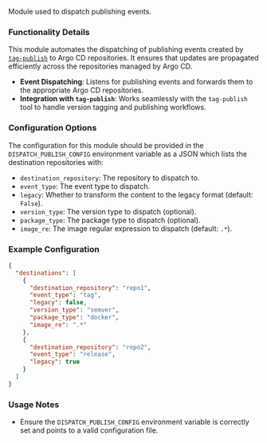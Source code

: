 Module used to dispatch publishing events.

### Functionality Details

This module automates the dispatching of publishing events created by [`tag-publish`](https://github.com/camptocamp/tag-publish) to Argo CD repositories. It ensures that updates are propagated efficiently across the repositories managed by Argo CD.

- **Event Dispatching**: Listens for publishing events and forwards them to the appropriate Argo CD repositories.
- **Integration with `tag-publish`**: Works seamlessly with the `tag-publish` tool to handle version tagging and publishing workflows.

### Configuration Options

The configuration for this module should be provided in the `DISPATCH_PUBLISH_CONFIG` environment variable as a JSON which lists the destination repositories with:

- `destination_repository`: The repository to dispatch to.
- `event_type`: The event type to dispatch.
- `legacy`: Whether to transform the content to the legacy format (default: `False`).
- `version_type`: The version type to dispatch (optional).
- `package_type`: The package type to dispatch (optional).
- `image_re`: The image regular expression to dispatch (default: `.*`).

### Example Configuration

```json
{
  "destinations": [
    {
      "destination_repository": "repo1",
      "event_type": "tag",
      "legacy": false,
      "version_type": "semver",
      "package_type": "docker",
      "image_re": ".*"
    },
    {
      "destination_repository": "repo2",
      "event_type": "release",
      "legacy": true
    }
  ]
}
```

### Usage Notes

- Ensure the `DISPATCH_PUBLISH_CONFIG` environment variable is correctly set and points to a valid configuration file.
